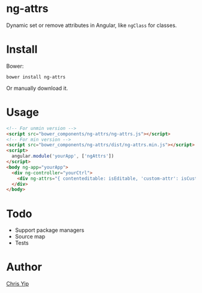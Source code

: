 # ng-attrs

Dynamic set or remove attributes in Angular, like `ngClass` for classes.

# Install

Bower:

```
bower install ng-attrs
```

Or manually download it.

# Usage

```html
<!-- For unmin version -->
<script src="bower_components/ng-attrs/ng-attrs.js"></script>
<!-- For min version -->
<script src="bower_components/ng-attrs/dist/ng-attrs.min.js"></script>
<script>
  angular.module('yourApp', ['ngAttrs'])
</script>
<body ng-app="yourApp">
  <div ng-controller="yourCtrl">
    <div ng-attrs="{ contenteditable: isEditable, 'custom-attr': isCustomAttr }"></div>
  </div>
</body>
```

# Todo

- Support package managers
- Source map
- Tests

# Author

[Chris Yip](https://github.com/chrisyip)
